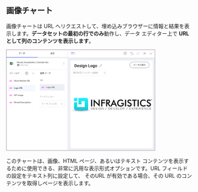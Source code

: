 ## 画像チャート

画像チャートは URL へリクエストして、埋め込みブラウザーに情報と結果を表示します。**データセットの最初の行でのみ**動作し、データ エディター上で **URL として列のコンテンツを表示します**。

<img src="images/pivot-editor-view=web-view.png" alt="Web view in the Visualization editor" width="80%"/>

このチャートは、画像、HTML ページ、あるいはテキスト コンテンツを表示するために使用できる、非常に汎用な表示形式オプションです。URL フィールドの設定をテキスト列に設定して、 そのURL が有効である場合、その URL のコンテンツを取得しページを表示します。
